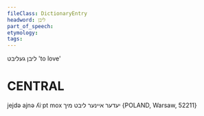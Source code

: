 ```yaml
---
fileClass: DictionaryEntry
headword: ליבן
part_of_speech: 
etymology: 
tags: 
---
```

ליבן
געליבט
'to love'

CENTRAL
========

jejdə ajnə ʎiˑpt mox יעדער איינער ליבט מיך {POLAND, Warsaw, 52211}